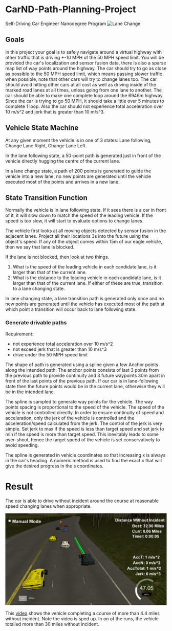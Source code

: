 # CarND-Path-Planning-Project
Self-Driving Car Engineer Nanodegree Program
![Lane Change](https://media.giphy.com/media/7TeMZ33ZA9I1v38Jp3/giphy.gif)

## Goals
In this project your goal is to safely navigate around a virtual highway with other traffic that is driving +-10 MPH of the 50 MPH speed limit. You will be provided the car's localization and sensor fusion data, there is also a sparse map list of way points around the highway. The car should try to go as close as possible to the 50 MPH speed limit, which means passing slower traffic when possible, note that other cars will try to change lanes too. The car should avoid hitting other cars at all cost as well as driving inside of the marked road lanes at all times, unless going from one lane to another. The car should be able to make one complete loop around the 6946m highway. Since the car is trying to go 50 MPH, it should take a little over 5 minutes to complete 1 loop. Also the car should not experience total acceleration over 10 m/s^2 and jerk that is greater than 10 m/s^3.

## Vehicle State Machine

At any given moment the vehicle is in one of 3 states: Lane following, Change Lane Right, Change Lane Left.

In the lane following state, a 50-point path is generated just in front of the vehicle directly hugging the centre of the current lane.

In a lane change state, a path of 200 points is generated to guide the vehicle into a new lane, no new points are generated until the vehicle executed most of the points and arrives in a new lane.

## State Transition Function

Normally the vehicle is in lane following state. If it sees there is a car in front of it, it will slow down to match the speed of the leading vehicle. If the speed is too slow, it will start to evaluate options to change lanes.

The vehicle first looks at all moving objects detected by sensor fusion in the adjacent lanes. Project all their locations 3s into the future using the object's speed. If any of the object comes within 15m of our eagle vehicle, then we say that lane is blocked.

If the lane is not blocked, then look at two things.
1. What is the speed of the leading vehicle in each candidate lane, is it larger than that of the current lane.
1. What is the distance to the leading vehicle in each candidate lane, is it larger than that of the current lane.
If either of these are true, transition to a lane changing state.

In lane changing state, a lane transition path is generated only once and no new points are generated until the vehicle has executed most of the path at which point a transition will occur back to lane following state.

### Generate drivable paths

Requirement:
- not experience total acceleration over 10 m/s^2
- not exceed jerk that is greater than 10 m/s^3
- drive under the 50 MPH speed limit

The shape of path is generated using a spline given a few Anchor points along the intended path. The anchor points consists of last 3 points from the previous path to provide continuity and 3 future waypoints 30m apart in front of the last points of the previous path. If our car is in lane-following state then the future points would be in the current lane, otherwise they will be in the intended lane.

The spline is sampled to generate way points for the vehicle. The way points spacing is proportional to the speed of the vehicle. The speed of the vehicle is not controlled directly. In order to ensure continuity of speed and acceleration, only the jerk of the vehicle is controlled and the acceleration/speed calculated from the jerk. The control of the jerk is very simple. Set jerk to max if the speed is less than target speed and set jerk to min if the speed is more than target speed. This inevitably leads to some over-shoot, hence the target speed of the vehicle is set conservatively to avoid speeding.

The spline is generated in vehicle coordinates so that increasing x is always in the car's heading. A numeric method is used to find the exact x that will give the desired progress in the s coordinates.

# Result

The car is able to drive without incident around the course at reasonable speed changing lanes when appropriate.

![30 mile run](30_mile_run.png)

This [video](https://youtu.be/qRVVr0W2m6c) shows the vehicle completing a course of more than 4.4 miles without incident. Note the video is sped up. In on of the runs, the vehicle totalled more than 30 miles without incident.
